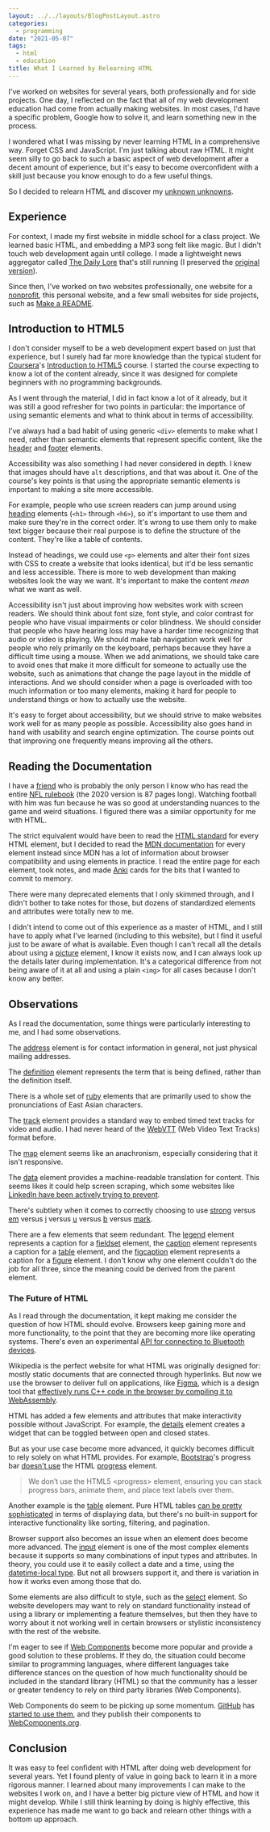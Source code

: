 ```yaml
---
layout: ../../layouts/BlogPostLayout.astro
categories:
  - programming
date: "2021-05-07"
tags:
  - html
  - education
title: What I Learned by Relearning HTML
---
```


I've worked on websites for several years, both professionally and for side
projects. One day, I reflected on the fact that all of my web development
education had come from actually making websites. In most cases, I'd have a
specific problem, Google how to solve it, and learn something new in the
process.

I wondered what I was missing by never learning HTML in a comprehensive way.
Forget CSS and JavaScript. I'm just talking about raw HTML. It might seem
silly to go back to such a basic aspect of web development after a decent
amount of experience, but it's easy to become overconfident with a skill just
because you know enough to do a few useful things.

So I decided to relearn HTML and discover my [unknown
unknowns](https://en.wikipedia.org/wiki/There_are_known_knowns).

## Experience

For context, I made my first website in middle school for a class project. We
learned basic HTML, and embedding a MP3 song felt like magic. But I didn't touch
web development again until college. I made a lightweight news aggregator called
[The Daily Lore](https://www.dailylore.com/) that's still running (I preserved
the [original version](https://www.dailylore.com/legacy)).

Since then, I've worked on two websites professionally, one website for a
[nonprofit](https://sublimefund.org/), this personal website, and a few small
websites for side projects, such as [Make a
README](https://www.makeareadme.com/).

## Introduction to HTML5

I don't consider myself to be a web development expert based on just that
experience, but I surely had far more knowledge than the typical student for
[Coursera](https://www.coursera.org/)'s [Introduction to
HTML5](https://www.coursera.org/learn/html) course. I started the course
expecting to know a lot of the content already, since it was designed for
complete beginners with no programming backgrounds.

As I went through the material, I did in fact know a lot of it already, but it
was still a good refresher for two points in particular: the importance of using
semantic elements and what to think about in terms of accessibility.

I've always had a bad habit of using generic `<div>` elements to make what I
need, rather than semantic elements that represent specific content, like the
[header](https://developer.mozilla.org/en-US/docs/Web/HTML/Element/header) and
[footer](https://developer.mozilla.org/en-US/docs/Web/HTML/Element/footer)
elements.

Accessibility was also something I had never considered in depth. I knew that
images should have `alt` descriptions, and that was about it. One of the
course's key points is that using the appropriate semantic elements is important
to making a site more accessible.

For example, people who use screen readers can jump around using
[heading](https://developer.mozilla.org/en-US/docs/Web/HTML/Element/Heading_Elements)
elements (`<h1>` through `<h6>`), so it's important to use them and make sure
they're in the correct order. It's wrong to use them only to make text bigger
because their real purpose is to define the structure of the content. They're
like a table of contents.

Instead of headings, we could use `<p>` elements and alter their font sizes with
CSS to create a website that looks identical, but it'd be less semantic and less
accessible. There is more to web development than making websites look the way
we want. It's important to make the content *mean* what we want as well.

Accessibility isn't just about improving how websites work with screen readers.
We should think about font size, font style, and color contrast for people who
have visual impairments or color blindness. We should consider that people who
have hearing loss may have a harder time recognizing that audio or video is
playing. We should make tab navigation work well for people who rely primarily
on the keyboard, perhaps because they have a difficult time using a mouse. When
we add animations, we should take care to avoid ones that make it more difficult
for someone to actually use the website, such as animations that change the page
layout in the middle of interactions. And we should consider when a page is
overloaded with too much information or too many elements, making it hard for
people to understand things or how to actually use the website.

It's easy to forget about accessibility, but we should strive to make websites
work well for as many people as possible. Accessibility also goes hand in hand
with usability and search engine optimization. The course points out that
improving one frequently means improving all the others.

## Reading the Documentation

I have a [friend](https://azeemba.com/) who is probably the only person I know
who has read the entire [NFL rulebook](https://operations.nfl.com/the-rules)
(the 2020 version is 87 pages long). Watching football with him was fun because
he was so good at understanding nuances to the game and weird situations. I
figured there was a similar opportunity for me with HTML.

The strict equivalent would have been to read the [HTML
standard](https://html.spec.whatwg.org/) for every HTML element, but I decided
to read the [MDN
documentation](https://developer.mozilla.org/en-US/docs/Web/HTML/Element) for
every element instead since MDN has a lot of information about browser
compatibility and using elements in practice. I read the entire page for each
element, took notes, and made [Anki](https://apps.ankiweb.net/) cards for the
bits that I wanted to commit to memory.

There were many deprecated elements that I only skimmed through, and I didn't
bother to take notes for those, but dozens of standardized elements and
attributes were totally new to me.

I didn't intend to come out of this experience as a master of HTML, and I still
have to apply what I've learned (including to this website), but I find it
useful just to be aware of what is available. Even though I can't recall all the
details about using a
[picture](https://developer.mozilla.org/en-US/docs/Web/HTML/Element/picture)
element, I know it exists now, and I can always look up the details later during
implementation. It's a categorical difference from not being aware of it at all
and using a plain `<img>` for all cases because I don't know any better.

## Observations

As I read the documentation, some things were particularly interesting to me,
and I had some observations.

The [address](https://developer.mozilla.org/en-US/docs/Web/HTML/Element/address)
element is for contact information in general, not just physical mailing
addresses.

The [definition](https://developer.mozilla.org/en-US/docs/Web/HTML/Element/dfn)
element represents the term that is being defined, rather than the definition
itself.

There is a whole set of
[ruby](https://developer.mozilla.org/en-US/docs/Web/HTML/Element/ruby) elements
that are primarily used to show the pronunciations of East Asian characters.

The [track](https://developer.mozilla.org/en-US/docs/Web/HTML/Element/track)
element provides a standard way to embed timed text tracks for video and audio.
I had never heard of the
[WebVTT](https://developer.mozilla.org/en-US/docs/Web/API/WebVTT_API) (Web Video
Text Tracks) format before.

The [map](https://developer.mozilla.org/en-US/docs/Web/HTML/Element/map) element
seems like an anachronism, especially considering that it isn't responsive.

The [data](https://developer.mozilla.org/en-US/docs/Web/HTML/Element/data)
element provides a machine-readable translation for content. This seems likes it
could help screen scraping, which some websites like [LinkedIn have been
actively trying to
prevent](https://www.theverge.com/2019/9/10/20859399/linkedin-hiq-data-scraping-cfaa-lawsuit-ninth-circuit-ruling).

There's subtlety when it comes to correctly choosing to use
[strong](https://developer.mozilla.org/en-US/docs/Web/HTML/Element/strong)
versus [em](https://developer.mozilla.org/en-US/docs/Web/HTML/Element/em) versus
[i](https://developer.mozilla.org/en-US/docs/Web/HTML/Element/i) versus
[u](https://developer.mozilla.org/en-US/docs/Web/HTML/Element/u) versus
[b](https://developer.mozilla.org/en-US/docs/Web/HTML/Element/b) versus
[mark](https://developer.mozilla.org/en-US/docs/Web/HTML/Element/mark).

There are a few elements that seem redundant. The
[legend](https://developer.mozilla.org/en-US/docs/Web/HTML/Element/legend)
element represents a caption for a
[fieldset](https://developer.mozilla.org/en-US/docs/Web/HTML/Element/fieldset)
element, the
[caption](https://developer.mozilla.org/en-US/docs/Web/HTML/Element/caption)
element represents a caption for a
[table](https://developer.mozilla.org/en-US/docs/Web/HTML/Element/table)
element, and the
[figcaption](https://developer.mozilla.org/en-US/docs/Web/HTML/Element/figcaption)
element represents a caption for a
[figure](https://developer.mozilla.org/en-US/docs/Web/HTML/Element/figure)
element. I don't know why one element couldn't do the job for all three, since
the meaning could be derived from the parent element.

### The Future of HTML

As I read through the documentation, it kept making me consider the question of
how HTML should evolve. Browsers keep gaining more and more functionality, to
the point that they are becoming more like operating systems.  There's even an
experimental [API for connecting to Bluetooth
devices](https://developer.mozilla.org/en-US/docs/Web/API/Web_Bluetooth_API).

Wikipedia is the perfect website for what HTML was originally designed for:
mostly static documents that are connected through hyperlinks. But now we use
the browser to deliver full on applications, like
[Figma](https://www.figma.com/), which is a design tool that [effectively runs
C++ code in the browser by compiling it to
WebAssembly](https://www.figma.com/blog/webassembly-cut-figmas-load-time-by-3x/).

HTML has added a few elements and attributes that make interactivity possible
without JavaScript. For example, the
[details](https://developer.mozilla.org/en-US/docs/Web/HTML/Element/details)
element creates a widget that can be toggled between open and closed states.

But as your use case become more advanced, it quickly becomes difficult to rely
solely on what HTML provides. For example,
[Bootstrap](https://getbootstrap.com/)'s progress bar [doesn't
use](https://getbootstrap.com/docs/5.0/components/progress/) the HTML
[progress](https://developer.mozilla.org/en-US/docs/Web/HTML/Element/progress)
element.

> We don’t use the HTML5 \<progress\> element, ensuring you can stack progress
> bars, animate them, and place text labels over them.

Another example is the
[table](https://developer.mozilla.org/en-US/docs/Web/HTML/Element/table)
element. Pure HTML tables [can be pretty
sophisticated](https://developer.mozilla.org/en-US/docs/Web/HTML/Element/tr#advanced_styling)
in terms of displaying data, but there's no built-in support for interactive
functionality like sorting, filtering, and pagination.

Browser support also becomes an issue when an element does become more advanced.
The [input](https://developer.mozilla.org/en-US/docs/Web/HTML/Element/input)
element is one of the most complex elements because it supports so many
combinations of input types and attributes. In theory, you could use it to
easily collect a date and a time, using the [datetime-local
type](https://developer.mozilla.org/en-US/docs/Web/HTML/Element/input/datetime-local).
But not all browsers support it, and there is variation in how it works even
among those that do.

Some elements are also difficult to style, such as the
[select](https://developer.mozilla.org/en-US/docs/Web/HTML/Element/select)
element. So website developers may want to rely on standard functionality
instead of using a library or implementing a feature themselves, but then they
have to worry about it not working well in certain browsers or stylistic
inconsistency with the rest of the website.

I'm eager to see if [Web
Components](https://developer.mozilla.org/en-US/docs/Web/Web_Components) become
more popular and provide a good solution to these problems. If they do, the
situation could become similar to programming languages, where different
languages take difference stances on the question of how much functionality
should be included in the standard library (HTML) so that the community has a
lesser or greater tendency to rely on third party libraries (Web Components).

Web Components do seem to be picking up some momentum.
[GitHub](https://github.com) has [started to use
them](https://github.blog/2021-05-04-how-we-use-web-components-at-github/), and
they publish their components to
[WebComponents.org](https://www.webcomponents.org/).

## Conclusion

It was easy to feel confident with HTML after doing web development for several
years. Yet I found plenty of value in going back to learn it in a more rigorous
manner. I learned about many improvements I can make to the websites I work on,
and I have a better big picture view of HTML and how it might develop. While I
still think learning by doing is highly effective, this experience has made me
want to go back and relearn other things with a bottom up approach.

